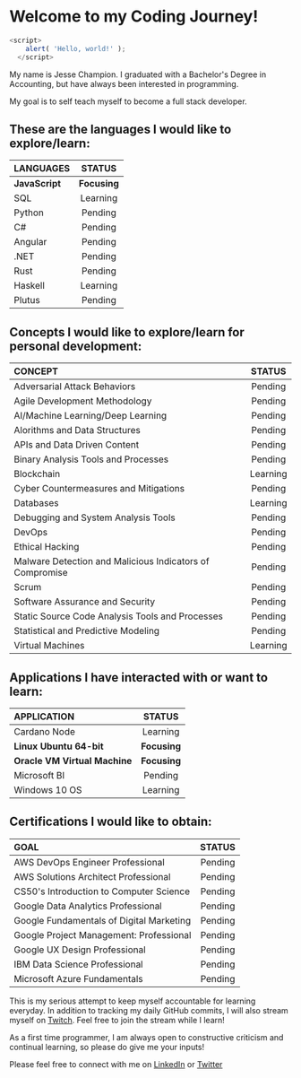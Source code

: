 # Welcome to my Coding Journey! 

```js
<script>
    alert( 'Hello, world!' );
  </script>
 ```
My name is Jesse Champion. I graduated with a Bachelor's Degree in Accounting, but have always been interested in programming. 

My goal is to self teach myself to become a full stack developer. 

## These are the languages I would like to explore/learn:
| LANGUAGES | STATUS |
|:---| :---:|
| **JavaScript** | **Focusing** | 
| SQL | Learning |
| Python | Pending |
| C# | Pending |
| Angular | Pending |
| .NET | Pending |
| Rust | Pending |
| Haskell | Learning | 
| Plutus | Pending |

## Concepts I would like to explore/learn for personal development: 
| CONCEPT | STATUS |
|:---| :---:|
| Adversarial Attack Behaviors | Pending |
| Agile Development Methodology | Pending |
| AI/Machine Learning/Deep Learning | Pending |
| Alorithms and Data Structures | Pending |
| APIs and Data Driven Content | Pending |
| Binary Analysis Tools and Processes | Pending | 
| Blockchain | Learning |
| Cyber Countermeasures and Mitigations | Pending |
| Databases | Learning |
| Debugging and System Analysis Tools | Pending |
| DevOps | Pending |
| Ethical Hacking | Pending |
| Malware Detection and Malicious Indicators of Compromise | Pending |
| Scrum | Pending |
| Software Assurance and Security | Pending |
| Static Source Code Analysis Tools and Processes | Pending |
| Statistical and Predictive Modeling | Pending | 
| Virtual Machines | Learning |

## Applications I have interacted with or want to learn:
| APPLICATION | STATUS |
|:---| :---:|
| Cardano Node | Learning |
| **Linux Ubuntu 64-bit** | **Focusing** |
| **Oracle VM Virtual Machine** | **Focusing** |
| Microsoft BI | Pending |
| Windows 10 OS | Learning |


## Certifications I would like to obtain:
| GOAL | STATUS |
|:---| :---:|
| AWS DevOps Engineer Professional | Pending |
| AWS Solutions Architect Professional | Pending |
| CS50's Introduction to Computer Science | Pending |
| Google Data Analytics Professional | Pending |
| Google Fundamentals of Digital Marketing | Pending |
| Google Project Management: Professional | Pending |
| Google UX Design Professional | Pending |
| IBM Data Science Professional | Pending |
| Microsoft Azure Fundamentals | Pending | 


This is my serious attempt to keep myself accountable for learning everyday. In addition to tracking my daily GitHub commits, I will also stream myself on [Twitch](https://www.twitch.tv/jessenextdoor). Feel free to join the stream while I learn! 

As a first time programmer, I am always open to constructive criticism and continual learning, so please do give me your inputs!

Please feel free to connect with me on [LinkedIn](https://www.linkedin.com/in/jesse-champion-6420231a8/) or [Twitter](https://twitter.com/JesseNextDoor)
